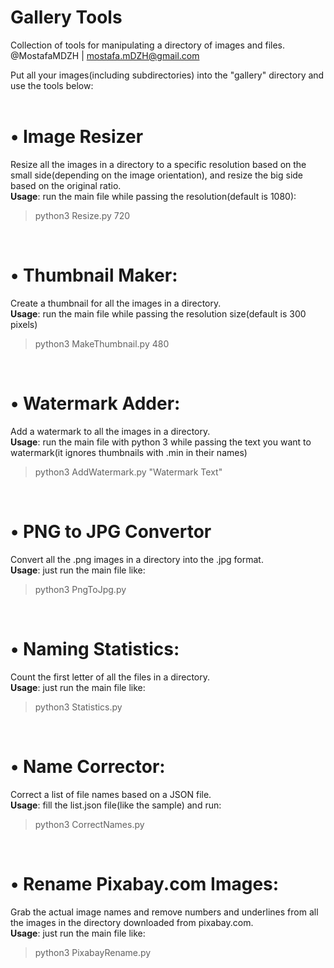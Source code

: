 # Gallery Tools
Collection of tools for manipulating a directory of images and files.<br>
@MostafaMDZH | mostafa.mDZH@gmail.com</br>

Put all your images(including subdirectories) into the "gallery" directory and use the tools below:</br></br>

# • Image Resizer
Resize all the images in a directory to a specific resolution based on the small side(depending on the image orientation), and resize the big side based on the original ratio.</br>
<b>Usage</b>: run the main file while passing the resolution(default is 1080):</br>
> python3 Resize.py 720

</br>

# • Thumbnail Maker:
Create a thumbnail for all the images in a directory.</br>
<b>Usage</b>: run the main file while passing the resolution size(default is 300 pixels)</br>
> python3 MakeThumbnail.py 480

</br>

# • Watermark Adder:
Add a watermark to all the images in a directory.</br>
<b>Usage</b>: run the main file with python 3 while passing the text you want to watermark(it ignores thumbnails with .min in their names)</br>
> python3 AddWatermark.py "Watermark Text"

</br>

# • PNG to JPG Convertor
Convert all the .png images in a directory into the .jpg format.</br>
<b>Usage</b>: just run the main file like:</br>
> python3 PngToJpg.py

</br>

# • Naming Statistics:
Count the first letter of all the files in a directory.</br>
<b>Usage</b>: just run the main file like:</br>
> python3 Statistics.py

</br>

# • Name Corrector:
Correct a list of file names based on a JSON file.</br>
<b>Usage</b>: fill the list.json file(like the sample) and run:</br>
> python3 CorrectNames.py

</br>

# • Rename Pixabay.com Images:
Grab the actual image names and remove numbers and underlines from all the images in the directory downloaded from pixabay.com.</br>
<b>Usage</b>: just run the main file like:</br>
> python3 PixabayRename.py